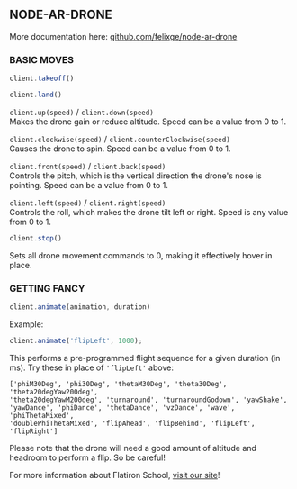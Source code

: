 ## NODE-AR-DRONE
More documentation here: [github.com/felixge/node-ar-drone](http://github.com/felixge/node-ar-drone)

### BASIC MOVES

```javascript
client.takeoff()
```

```javascript
client.land()
```

`client.up(speed)` / `client.down(speed)` <br>
Makes the drone gain or reduce altitude. Speed can be a value from 0 to 1.

`client.clockwise(speed)` / `client.counterClockwise(speed)` <br>
Causes the drone to spin. Speed can be a value from 0 to 1.

`client.front(speed)` / `client.back(speed)` <br>
Controls the pitch, which is the vertical direction the drone's nose is pointing. Speed can be a value from 0 to 1.

`client.left(speed)` / `client.right(speed)` <br>
Controls the roll, which makes the drone tilt left or right. Speed is any value from 0 to 1.

```javascript
client.stop()
```
Sets all drone movement commands to 0, making it effectively hover in place.

### GETTING FANCY

```javascript
client.animate(animation, duration)
```
Example: 
```javascript
client.animate('flipLeft', 1000);
```
This performs a pre-programmed flight sequence for a given duration (in ms). Try these in place of `'flipLeft'` above:
```
['phiM30Deg', 'phi30Deg', 'thetaM30Deg', 'theta30Deg', 'theta20degYaw200deg',
'theta20degYawM200deg', 'turnaround', 'turnaroundGodown', 'yawShake',
'yawDance', 'phiDance', 'thetaDance', 'vzDance', 'wave', 'phiThetaMixed',
'doublePhiThetaMixed', 'flipAhead', 'flipBehind', 'flipLeft', 'flipRight']
```
Please note that the drone will need a good amount of altitude and headroom to perform a flip. So be careful!

For more information about Flatiron School, [visit our site](precollege.flatironschool.com)!
